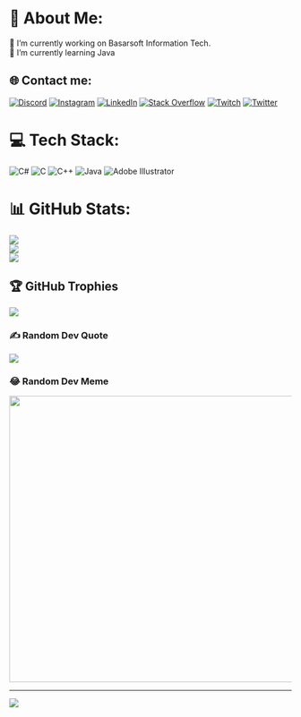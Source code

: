 # 💫 About Me:
🔭 I’m currently working on Basarsoft Information Tech.<br>🌱 I’m currently learning Java


## 🌐 Contact me:
[![Discord](https://img.shields.io/badge/Discord-%237289DA.svg?logo=discord&logoColor=white)](htttps://discord.gg/#8887) [![Instagram](https://img.shields.io/badge/Instagram-%23E4405F.svg?logo=Instagram&logoColor=white)](https://instagram.com/https://www.instagram.com/ysrbal) [![LinkedIn](https://img.shields.io/badge/LinkedIn-%230077B5.svg?logo=linkedin&logoColor=white)](https://linkedin.com/in/https://www.linkedin.com/in/balyasar/) [![Stack Overflow](https://img.shields.io/badge/-Stackoverflow-FE7A16?logo=stack-overflow&logoColor=white)](https://stackoverflow.com/users/19723655) [![Twitch](https://img.shields.io/badge/Twitch-%239146FF.svg?logo=Twitch&logoColor=white)](https://twitch.tv/https://www.twitch.tv/ysrbal) [![Twitter](https://img.shields.io/badge/Twitter-%231DA1F2.svg?logo=Twitter&logoColor=white)](https://twitter.com/https://twitter.com/ysrbal) 

# 💻 Tech Stack:
![C#](https://img.shields.io/badge/c%23-%23239120.svg?style=for-the-badge&logo=c-sharp&logoColor=white) ![C](https://img.shields.io/badge/c-%2300599C.svg?style=for-the-badge&logo=c&logoColor=white) ![C++](https://img.shields.io/badge/c++-%2300599C.svg?style=for-the-badge&logo=c%2B%2B&logoColor=white) ![Java](https://img.shields.io/badge/java-%23ED8B00.svg?style=for-the-badge&logo=java&logoColor=white) ![Adobe Illustrator](https://img.shields.io/badge/adobeillustrator-%23FF9A00.svg?style=for-the-badge&logo=adobeillustrator&logoColor=white)
# 📊 GitHub Stats:
![](https://github-readme-stats.vercel.app/api?username=ysrbal&theme=radical&hide_border=false&include_all_commits=true&count_private=true)<br/>
![](https://github-readme-streak-stats.herokuapp.com/?user=ysrbal&theme=radical&hide_border=false)<br/>
![](https://github-readme-stats.vercel.app/api/top-langs/?username=ysrbal&theme=radical&hide_border=false&include_all_commits=true&count_private=true&layout=compact)

## 🏆 GitHub Trophies
![](https://github-profile-trophy.vercel.app/?username=ysrbal&theme=radical&no-frame=false&no-bg=false&margin-w=4)

### ✍️ Random Dev Quote
![](https://quotes-github-readme.vercel.app/api?type=vetical&theme=radical)

### 😂 Random Dev Meme
<img src="https://random-memer.herokuapp.com/" width="512px"/>

---
[![](https://visitcount.itsvg.in/api?id=ysrbal&icon=0&color=1)](https://visitcount.itsvg.in)

